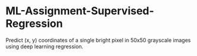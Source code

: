 # ML-Assignment-Supervised-Regression
Predict (x, y) coordinates of a single bright pixel in 50x50 grayscale images using deep learning regression.
